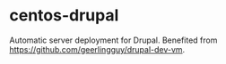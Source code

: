 centos-drupal
=============

Automatic server deployment for Drupal. Benefited from https://github.com/geerlingguy/drupal-dev-vm.
